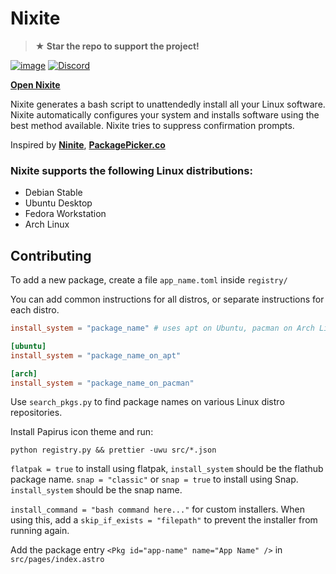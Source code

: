# Nixite

> **★ Star the repo to support the project!**

[![image](https://img.shields.io/github/license/aspizu/nixite)](https://github.com/aspizu/tshu/blob/main/LICENSE)
[![Discord](https://img.shields.io/badge/Discord-%235865F2.svg?logo=discord&logoColor=white)](https://discord.gg/MMfMkRuhAf)

[**Open Nixite**](https://aspizu.github.io/nixite/)

Nixite generates a bash script to unattendedly install all your Linux software.
Nixite automatically configures your system and installs software using the best method available.
Nixite tries to suppress confirmation prompts.

Inspired by [**Ninite**](https://Ninite.com/), [**PackagePicker.co**](https://PackagePicker.co/)

### Nixite supports the following Linux distributions:

- Debian Stable
- Ubuntu Desktop
- Fedora Workstation
- Arch Linux

## Contributing

To add a new package, create a file `app_name.toml` inside `registry/`

You can add common instructions for all distros, or separate instructions for each distro.

```toml
install_system = "package_name" # uses apt on Ubuntu, pacman on Arch Linux
```

```toml
[ubuntu]
install_system = "package_name_on_apt"

[arch]
install_system = "package_name_on_pacman"
```

Use `search_pkgs.py` to find package names on various Linux distro repositories.

Install Papirus icon theme and run:

```shell
python registry.py && prettier -uwu src/*.json
```

`flatpak = true` to install using flatpak, `install_system` should be the flathub package name.
`snap = "classic"` or `snap = true` to install using Snap. `install_system` should be the snap name.

`install_command = "bash command here..."` for custom installers.
When using this, add a `skip_if_exists = "filepath"` to prevent the installer from running again.

Add the package entry `<Pkg id="app-name" name="App Name" />` in `src/pages/index.astro`

